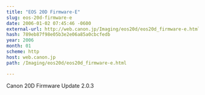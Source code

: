 ```yaml
---
title: "EOS 20D Firmware-E"
slug: eos-20d-firmware-e
date: 2006-01-02 07:45:46 -0600
external-url: http://web.canon.jp/Imaging/eos20d/eos20d_firmware-e.html
hash: 789eb87f98e05b3e2e06a85a0cbcfedb
year: 2006
month: 01
scheme: http
host: web.canon.jp
path: /Imaging/eos20d/eos20d_firmware-e.html

---
```


Canon 20D Firmware Update 2.0.3
